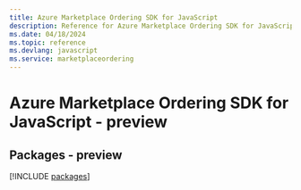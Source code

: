 ```yaml
---
title: Azure Marketplace Ordering SDK for JavaScript
description: Reference for Azure Marketplace Ordering SDK for JavaScript
ms.date: 04/18/2024
ms.topic: reference
ms.devlang: javascript
ms.service: marketplaceordering
---
```

# Azure Marketplace Ordering SDK for JavaScript - preview
## Packages - preview
[!INCLUDE [packages](marketplace-ordering-index.md)]